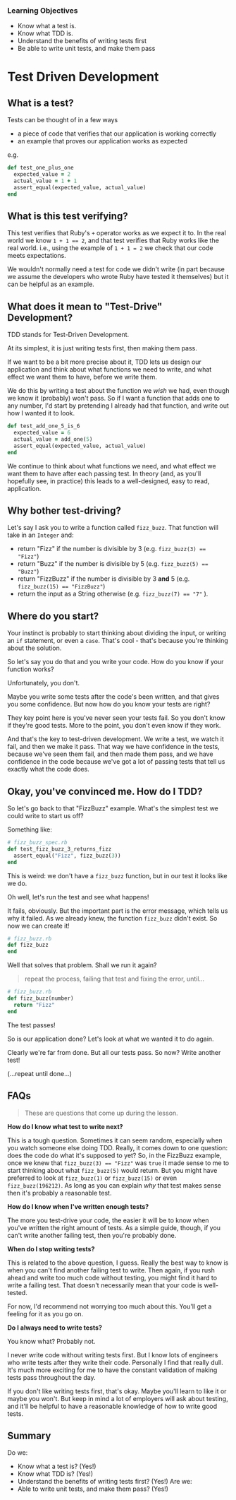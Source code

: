 ### Learning Objectives

- Know what a test is.
- Know what TDD is.
- Understand the benefits of writing tests first
- Be able to write unit tests, and make them pass

# Test Driven Development

## What is a test?

Tests can be thought of in a few ways
- a piece of code that verifies that our application is working correctly
- an example that proves our application works as expected

e.g.

``` ruby
def test_one_plus_one
  expected_value = 2
  actual_value = 1 + 1
  assert_equal(expected_value, actual_value)
end
```

## What is this test verifying?

This test verifies that Ruby's `+` operator works as we expect it to. In the real world we know `1 + 1 == 2`, and that test verifies that Ruby works like the real world. i.e., using the example of `1 + 1 = 2` we check that our code meets expectations.

We wouldn't normally need a test for code we didn't write (in part because we assume the developers who wrote Ruby have tested it themselves) but it can be helpful as an example.

## What does it mean to "Test-Drive" Development?

TDD stands for Test-Driven Development.

At its simplest, it is just writing tests first, then making them pass.

If we want to be a bit more precise about it, TDD lets us design our application and think about what functions we need to write, and what effect we want them to have, before we write them.

We do this by writing a test about the function we *wish* we had, even though we know it (probably) won't pass. So if I want a function that adds one to any number, I'd start by pretending I already had that function, and write out how I wanted it to look.

``` ruby
def test_add_one_5_is_6
  expected_value = 6
  actual_value = add_one(5)
  assert_equal(expected_value, actual_value)
end
```

We continue to think about what functions we need, and what effect we want them to have after each passing test. In theory (and, as you'll hopefully see, in practice) this leads to a well-designed, easy to read, application.

## Why bother test-driving?

Let's say I ask you to write a function called `fizz_buzz`.
That function will take in an `Integer` and:

- return "Fizz" if the number is divisible by 3 (e.g. `fizz_buzz(3) == "Fizz"`)
- return "Buzz" if the number is divisible by 5 (e.g. `fizz_buzz(5) == "Buzz"`)
- return "FizzBuzz" if the number is divisible by 3 **and** 5 (e.g. `fizz_buzz(15) == "FizzBuzz"`)
- return the input as a String otherwise (e.g. `fizz_buzz(7) == "7"` ).

## Where do you start?

Your instinct is probably to start thinking about dividing the input, or writing an `if` statement, or even a `case`. That's cool - that's because you're thinking about the solution.

So let's say you do that and you write your code. How do you know if your function works?

Unfortunately, you don't.

Maybe you write some tests after the code's been written, and that gives you
some confidence. But now how do you know your tests are right?

They key point here is you've never seen your tests fail. So you don't know if they're good tests. More to the point, you don't even know if they work.

And that's the key to test-driven development. We write a test, we watch it fail, and then we make it pass. That way we have confidence in the tests, because we've seen them fail, and then made them pass, and we have confidence in the code because we've got a lot of passing tests that tell us exactly what the code does.

## Okay, you've convinced me. How do I TDD?

So let's go back to that "FizzBuzz" example. What's the simplest test we could write to start us off?

Something like:

``` ruby
# fizz_buzz_spec.rb
def test_fizz_buzz_3_returns_fizz
  assert_equal("Fizz", fizz_buzz(3))
end
```

This is weird: we don't have a `fizz_buzz` function, but in our test it looks like we do.

Oh well, let's run the test and see what happens!

It fails, obviously. But the important part is the error message, which tells us why it failed. As we already knew, the function `fizz_buzz` didn't exist. So now we can create it!

``` ruby
# fizz_buzz.rb
def fizz_buzz
end
```

Well that solves that problem. Shall we run it again?

> repeat the process, failing that test and fixing the error, until...

``` ruby
# fizz_buzz.rb
def fizz_buzz(number)
  return "Fizz"
end
```

The test passes!

So is our application done? Let's look at what we wanted it to do again.

Clearly we're far from done. But all our tests pass. So now? Write another test!

(...repeat until done...)

## FAQs

> These are questions that come up during the lesson.

**How do I know what test to write next?**

This is a tough question. Sometimes it can seem random, especially when you
watch someone else doing TDD. Really, it comes down to one question: does
the code do what it's supposed to yet? So, in the FizzBuzz example, once we
knew that `fizz_buzz(3) == "Fizz"` was `true` it made sense to me to start thinking about what `fizz_buzz(5)` would return. But you might have preferred to look at `fizz_buzz(1)` or `fizz_buzz(15)` or even `fizz_buzz(196212)`. As long as you can explain *why* that test makes sense then it's probably a reasonable test.

**How do I know when I've written enough tests?**

The more you test-drive your code, the easier it will be to know when you've written the right amount of tests. As a simple guide, though, if you can't write another failing test, then you're probably done.

**When do I stop writing tests?**

This is related to the above question, I guess. Really the best way to know is when you can't find another failing test to write. Then again, if you rush ahead and write too much code without testing, you might find it hard to write a failing test. That doesn't necessarily mean that your code is well-tested.

For now, I'd recommend not worrying too much about this. You'll get a feeling for it as you go on.

**Do I always need to write tests?**

You know what? Probably not.

I never write code without writing tests first. But I know lots of engineers who write tests after they write their code. Personally I find that really dull. It's much more exciting for me to have the constant validation of making tests pass throughout the day.

If you don't like writing tests first, that's okay. Maybe you'll learn to like it or maybe you won't. But keep in mind a lot of employers will ask about testing, and it'll be helpful to have a reasonable knowledge of how to write good tests.

## Summary

Do we:

- Know what a test is? (Yes!)
- Know what TDD is? (Yes!)
- Understand the benefits of writing tests first? (Yes!)
Are we:
- Able to write unit tests, and make them pass? (Yes!)

